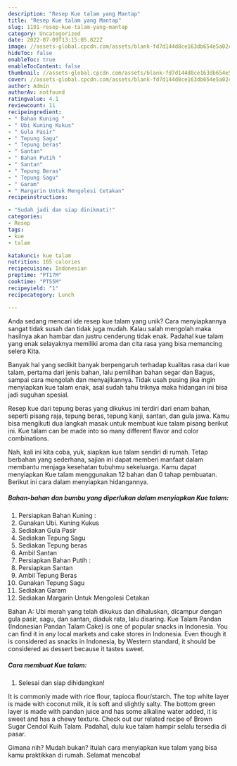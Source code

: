 ```yaml
---
description: "Resep Kue talam yang Mantap"
title: "Resep Kue talam yang Mantap"
slug: 1191-resep-kue-talam-yang-mantap
category: Uncategorized
date: 2022-07-09T13:15:05.822Z
image: //assets-global.cpcdn.com/assets/blank-fd7d144d8ce163db654e5a02c40b08a2775adb7897d16e4062681dc7e1b2800f.png
hideToc: false
enableToc: true
enableTocContent: false
thumbnail: //assets-global.cpcdn.com/assets/blank-fd7d144d8ce163db654e5a02c40b08a2775adb7897d16e4062681dc7e1b2800f.png
cover: //assets-global.cpcdn.com/assets/blank-fd7d144d8ce163db654e5a02c40b08a2775adb7897d16e4062681dc7e1b2800f.png
author: Admin
authorAv: notfound
ratingvalue: 4.1
reviewcount: 11
recipeingredient:
- " Bahan Kuning "
- " Ubi Kuning Kukus"
- " Gula Pasir"
- " Tepung Sagu"
- " Tepung beras"
- " Santan"
- " Bahan Putih "
- " Santan"
- " Tepung Beras"
- " Tepung Sagu"
- " Garam"
- " Margarin Untuk Mengolesi Cetakan"
recipeinstructions:

- "Sudah jadi dan siap dinikmati!"
categories:
- Resep
tags:
- kue
- talam

katakunci: kue talam 
nutrition: 165 calories
recipecuisine: Indonesian
preptime: "PT17M"
cooktime: "PT55M"
recipeyield: "1"
recipecategory: Lunch

---
```





Anda sedang mencari ide resep kue talam yang unik? Cara menyiapkannya sangat tidak susah dan tidak juga mudah. Kalau salah mengolah maka hasilnya akan hambar dan justru cenderung tidak enak. Padahal kue talam yang enak selayaknya memiliki aroma dan cita rasa yang bisa memancing selera Kita.





Banyak hal yang sedikit banyak berpengaruh terhadap kualitas rasa dari kue talam, pertama dari jenis bahan, lalu pemilihan bahan segar dan Bagus, sampai cara mengolah dan menyajikannya. Tidak usah pusing jika ingin menyiapkan kue talam enak,      asal sudah tahu triknya maka hidangan ini bisa jadi suguhan spesial.














Resep kue dari tepung beras yang dikukus ini terdiri dari enam bahan, seperti pisang raja, tepung beras, tepung kanji, santan, dan gula jawa. Kamu bisa mengikuti dua langkah masak untuk membuat kue talam pisang berikut ini. Kue talam can be made into so many different flavor and color combinations.






Nah, kali ini kita coba, yuk, siapkan kue talam sendiri di rumah. Tetap berbahan yang sederhana, sajian ini dapat memberi manfaat dalam membantu menjaga kesehatan tubuhmu sekeluarga. Kamu dapat menyiapkan Kue talam menggunakan 12 bahan dan 0 tahap pembuatan. Berikut ini cara dalam menyiapkan hidangannya.

<!--inarticleads1-->

##### Bahan-bahan dan bumbu yang diperlukan dalam menyiapkan Kue talam:

1. Persiapkan  Bahan Kuning :
1. Gunakan  Ubi. Kuning Kukus
1. Sediakan  Gula Pasir
1. Sediakan  Tepung Sagu
1. Sediakan  Tepung beras
1. Ambil  Santan
1. Persiapkan  Bahan Putih :
1. Persiapkan  Santan
1. Ambil  Tepung Beras
1. Gunakan  Tepung Sagu
1. Sediakan  Garam
1. Sediakan  Margarin Untuk Mengolesi Cetakan


Bahan A: Ubi merah yang telah dikukus dan dihaluskan, dicampur dengan gula pasir, sagu, dan santan, diaduk rata, lalu disaring. Kue Talam Pandan (Indonesian Pandan Talam Cake) is one of popular snacks in Indonesia. You can find it in any local markets and cake stores in Indonesia. Even though it is considered as snacks in Indonesia, by Western standard, it should be considered as dessert because it tastes sweet. 

<!--inarticleads2-->

##### Cara membuat Kue talam:


1. Selesai dan siap dihidangkan!

It is commonly made with rice flour, tapioca flour/starch. The top white layer is made with coconut milk, it is soft and slightly salty. The bottom green layer is made with pandan juice and has some alkaline water added, it is sweet and has a chewy texture. Check out our related recipe of Brown Sugar Cendol Kuih Talam. Padahal, dulu kue talam hampir selalu tersedia di pasar. 

Gimana nih? Mudah bukan? Itulah cara menyiapkan kue talam yang bisa kamu praktikkan di rumah. Selamat mencoba!
